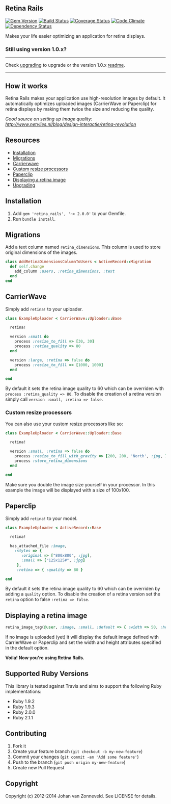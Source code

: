 ## Retina Rails

[![Gem Version](https://badge.fury.io/rb/retina_rails.png)](http://badge.fury.io/rb/retina_rails) [![Build Status](https://secure.travis-ci.org/jhnvz/retina_rails.png?branch=master)](http://travis-ci.org/jhnvz/retina_rails) [![Coverage Status](https://coveralls.io/repos/jhnvz/retina_rails/badge.png?branch=master)](https://coveralls.io/r/jhnvz/retina_rails) [![Code Climate](https://codeclimate.com/github/jhnvz/retina_rails.png)](https://codeclimate.com/github/jhnvz/retina_rails) [![Dependency Status](https://gemnasium.com/jhnvz/retina_rails.png)](https://gemnasium.com/jhnvz/retina_rails)

Makes your life easier optimizing an application for retina displays.

### Still using version 1.0.x?

---

Check [upgrading](https://github.com/jhnvz/retina_rails/blob/master/UPGRADING.md) to upgrade or the version 1.0.x [readme](https://github.com/jhnvz/retina_rails/tree/1.0.4).

---

How it works
------------

Retina Rails makes your application use high-resolution images by default. It automatically optimizes uploaded images (CarrierWave or Paperclip) for retina displays by making them twice the size and reducing the quality.

*Good source on setting up image quality: http://www.netvlies.nl/blog/design-interactie/retina-revolution*

Resources
------------

- [Installation](#installation)
- [Migrations](#migrations)
- [Carrierwave](#carrierwave)
 - [Custom resize processors](#custom-resize-processors)
- [Paperclip](#paperclip)
- [Displaying a retina image](#displaying-a-retina-image)
- [Upgrading](https://github.com/jhnvz/retina_rails/blob/master/UPGRADING.md) 

Installation
------------

1. Add `gem 'retina_rails', '~> 2.0.0'` to your Gemfile.
1. Run `bundle install`.

Migrations
------------

Add a text column named `retina_dimensions`. This column is used to store original dimensions of the images.

```ruby
class AddRetinaDimensionsColumnToUsers < ActiveRecord::Migration
  def self.change
    add_column :users, :retina_dimensions, :text
  end
end
```

CarrierWave
------------

Simply add `retina!` to your uploader.

```ruby
class ExampleUploader < CarrierWave::Uploader::Base

  retina!

  version :small do
    process :resize_to_fill => [30, 30]
    process :retina_quality => 80
  end

  version :large, :retina => false do
    process :resize_to_fill => [1000, 1000]
  end

end
```

By default it sets the retina image quality to 60 which can be overriden with `process :retina_quality => 80`. To disable the creation of a retina version simply call `version :small, :retina => false`.

### Custom resize processors

You can also use your custom resize processors like so:

```ruby
class ExampleUploader < CarrierWave::Uploader::Base

  retina!

  version :small, :retina => false do
    process :resize_to_fill_with_gravity => [200, 200, 'North', :jpg, 75]
    process :store_retina_dimensions
  end

end
```

Make sure you double the image size yourself in your processor. In this example the image will be displayed with a size of 100x100.


Paperclip
------------

Simply add `retina!` to your model.

```ruby
class ExampleUploader < ActiveRecord::Base

  retina!

  has_attached_file :image,
    :styles => {
       :original => ["800x800", :jpg],
       :small => ["125x125#", :jpg]
     },
     :retina => { :quality => 80 }

end
```

By default it sets the retina image quality to 60 which can be overriden by adding a `quality` option. To disable the creation of a retina version set the `retina` option to false `:retina => false`.

Displaying a retina image
------------

```ruby
retina_image_tag(@user, :image, :small, :default => { :width => 50, :height => 40 })
```

If no image is uploaded (yet) it will display the default image defined with CarrierWave or Paperclip and set the width and height attributes specified in the default option.

**Voila! Now you're using Retina Rails.**

Supported Ruby Versions
------------

This library is tested against Travis and aims to support the following Ruby
implementations:

* Ruby 1.9.2
* Ruby 1.9.3
* Ruby 2.0.0
* Ruby 2.1.1

Contributing
------------

1. Fork it
2. Create your feature branch (`git checkout -b my-new-feature`)
3. Commit your changes (`git commit -am 'Add some feature'`)
4. Push to the branch (`git push origin my-new-feature`)
5. Create new Pull Request

Copyright
------------

Copyright (c) 2012-2014 Johan van Zonneveld. See LICENSE for details.
